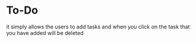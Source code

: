 # To-Do
it simply allows the users to add tasks and when you click on the task that you have added will be deleted 
